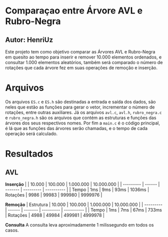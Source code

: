 # Comparaçao entre Árvore AVL e Rubro-Negra
## Autor: HenriUz
Este projeto tem como objetivo comparar as Árvores AVL e Rubro-Negra em quesito ao tempo para inserir e remover 10.000 elementos ordenados, e consultar 1.000 elementos aleatórios, também será comparado o número de rotações que cada árvore fez em suas operações de remoção e inserção.

# Arquivos
Os arquivos `ES.c` e `ES.h` são destinadas a entrada e saída dos dados, são neles que estão as funções para gerar o vetor, incrementar o número de rotações, entre outras auxiliares. Já os arquivos `avl.c`, `avl.h`, `rubro_negra.c` e `rubro_negra.h` são os arquivos que contém as estruturas e funções das árvores dos seus respectivos nomes. Por fim a `main.c` é o código principal, é lá que as funções das árvores serão chamadas, e o tempo de cada operação será calculado.

# Resultados

## AVL
**Inserção**
|  | 10.000 | 100.000 | 1.000.000 | 10.000.000 |
| --------- | ------ | ------- | --------- | ---------- |
| Tempo | 1ms | 9ms | 93ms | 1036ms
| Rotações | 9986 | 99983 | 999980 | 9999976 |

**Remoção** 
| Estrutura | 10.000 | 100.000 | 1.000.000 | 10.000.000 |
| --------- | ------ | ------- | --------- | ---------- |
| Tempo | 1ms | 7ms | 67ms | 733ms
| Rotações | 4988 | 49984 | 499981 | 4999978 |

**Consulta**
A consulta leva aproximadamente 1 milissegundo em todos os casos.
